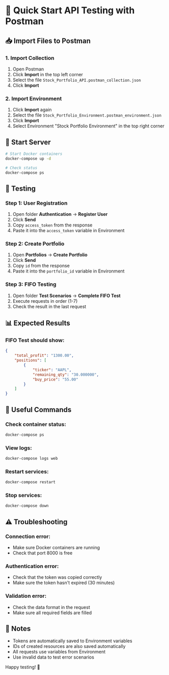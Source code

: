 # 🚀 Quick Start API Testing with Postman

## 📥 Import Files to Postman

### 1. Import Collection
1. Open Postman
2. Click **Import** in the top left corner
3. Select the file `Stock_Portfolio_API.postman_collection.json`
4. Click **Import**

### 2. Import Environment
1. Click **Import** again
2. Select the file `Stock_Portfolio_Environment.postman_environment.json`
3. Click **Import**
4. Select Environment "Stock Portfolio Environment" in the top right corner

## 🐳 Start Server

```bash
# Start Docker containers
docker-compose up -d

# Check status
docker-compose ps
```

## 🧪 Testing

### Step 1: User Registration
1. Open folder **Authentication** → **Register User**
2. Click **Send**
3. Copy `access_token` from the response
4. Paste it into the `access_token` variable in Environment

### Step 2: Create Portfolio
1. Open **Portfolios** → **Create Portfolio**
2. Click **Send**
3. Copy `id` from the response
4. Paste it into the `portfolio_id` variable in Environment

### Step 3: FIFO Testing
1. Open folder **Test Scenarios** → **Complete FIFO Test**
2. Execute requests in order (1-7)
3. Check the result in the last request

## 📊 Expected Results

### FIFO Test should show:
```json
{
    "total_profit": "1300.00",
    "positions": [
        {
            "ticker": "AAPL",
            "remaining_qty": "30.000000",
            "buy_price": "55.00"
        }
    ]
}
```

## 🔧 Useful Commands

### Check container status:
```bash
docker-compose ps
```

### View logs:
```bash
docker-compose logs web
```

### Restart services:
```bash
docker-compose restart
```

### Stop services:
```bash
docker-compose down
```

## ⚠️ Troubleshooting

### Connection error:
- Make sure Docker containers are running
- Check that port 8000 is free

### Authentication error:
- Check that the token was copied correctly
- Make sure the token hasn't expired (30 minutes)

### Validation error:
- Check the data format in the request
- Make sure all required fields are filled

## 📝 Notes

- Tokens are automatically saved to Environment variables
- IDs of created resources are also saved automatically
- All requests use variables from Environment
- Use invalid data to test error scenarios

Happy testing! 🎯
